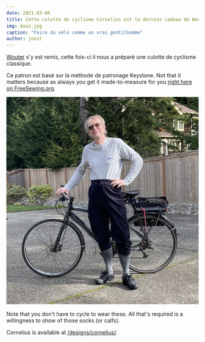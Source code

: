 ```yaml
---
date: 2021-03-06
title: Cette culotte de cyclisme Cornelius est le dernier cadeau de Woutdoor pour nous tous
img: main.jpg
caption: "Faire du vélo comme un vrai gentilhomme"
author: joost
---
```


[Wouter](https://www.instagram.com/wouter.vdub/) s'y est remis, cette fois-ci il nous a préparé une culotte de cyclisme classique.

Ce patron est basé sur la méthode de patronage Keystone. Not that it matters because as always you get it made-to-measure for you [right here on FreeSewing.org](/designs/cornelius/).

![Here's the man himself](wouter.jpg)

Note that you don't have to cycle to wear these. All that's required is a willingness to show of those socks (or calfs).

Cornelius is available at [/designs/cornelius/](/designs/cornelius/).
